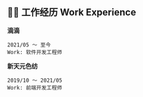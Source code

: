 ## 👨‍💻 工作经历 Work Experience
**滴滴**

    2021/05 ～ 至今
    Work: 软件开发工程师

**新天元色纺**

    2019/10 ～ 2021/05
    Work: 前端开发工程师
